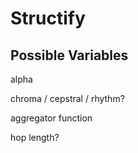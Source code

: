 # Structify

## Possible Variables

alpha

chroma / cepstral / rhythm?

aggregator function

hop length?
